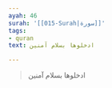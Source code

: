 ```yaml
---
ayah: 46
surah: '[[015-Surah|سورة]]'
tags:
- quran
text: ادخلوها بسلام آمنين

---
```

> ادخلوها بسلام آمنين
